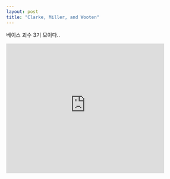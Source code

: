 ```yaml
---
layout: post
title: "Clarke, Miller, and Wooten"
---
```


베이스 괴수 3기 모이다..


<iframe src="https://www.youtube.com/embed/mrav_MSMjNs" width="425" height="350" frameborder="" allowfullscreen></iframe>

